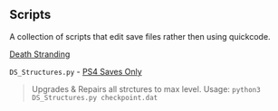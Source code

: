 ## Scripts

A collection of scripts that edit save files rather then using quickcode.

[Death Stranding](Death%20Stranding)  

`DS_Structures.py`  - <u>PS4 Saves Only</u>

> Upgrades & Repairs all strctures to max level.
> Usage: `python3 DS_Structures.py checkpoint.dat`